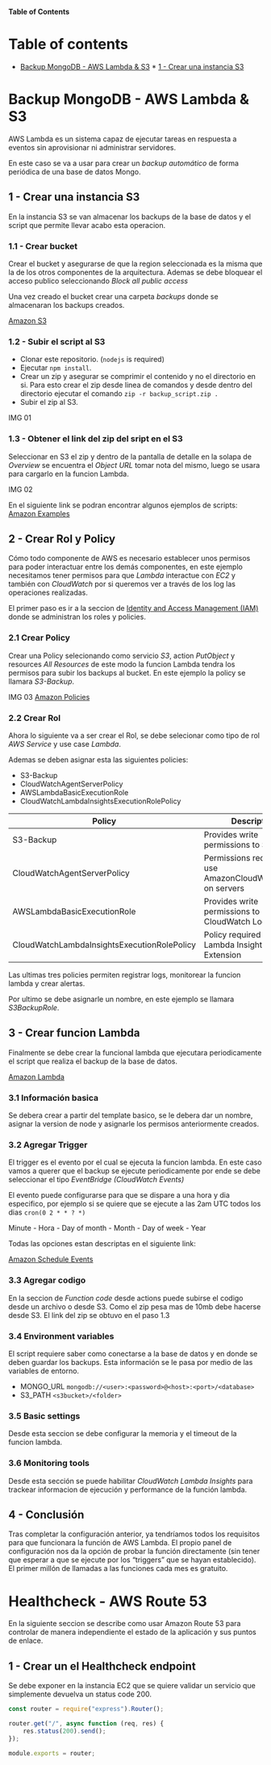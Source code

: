 
**Table of Contents**

Table of contents
=================

<!--ts-->
   * [Backup MongoDB - AWS Lambda & S3](#Backup-MongoDB-AWS-Lambda-&-S3)
   	* [1 - Crear una instancia S3](#1-Crear-una-instancia-S3)
<!--te-->

# Backup MongoDB - AWS Lambda & S3

AWS Lambda es un sistema capaz de ejecutar tareas en respuesta a eventos sin aprovisionar ni administrar servidores.

En este caso se va a usar para crear un *backup automático* de forma periódica de una base de datos Mongo.

## 1 - Crear una instancia S3

En la instancia S3 se van almacenar los backups de la base de datos y el script que permite llevar acabo esta operacion.

### 1.1 - Crear bucket

Crear el bucket y asegurarse de que la region seleccionada es la misma que la de los otros componentes de la arquitectura. Ademas se debe bloquear el acceso publico seleccionando *Block all public access*

Una vez creado el bucket crear una carpeta *backups* donde se almacenaran los backups creados.

[Amazon S3](
https://s3.console.aws.amazon.com/s3/home?region=us-east-2 "Amazon S3")

### 1.2 - Subir el script al S3

- Clonar este repositorio. (`nodejs` is required)
- Ejecutar `npm install`.
- Crear un zip y asegurar se comprimir el contenido y no el directorio en si. Para esto crear el zip desde linea de comandos y desde dentro del directorio ejecutar el comando `zip -r backup_script.zip .`
- Subir el zip al S3.

IMG 01

### 1.3 - Obtener el link del zip del sript en el S3

Seleccionar en S3 el zip y dentro de la pantalla de detalle en la solapa de *Overview* se encuentra el *Object URL* tomar nota del mismo, luego se usara para cargarlo en la funcion Lambda.

IMG 02

En el siguiente link se podran encontrar algunos ejemplos de scripts:
[Amazon Examples](https://github.com/awsdocs/aws-doc-sdk-examples "Amazon Examples")


## 2 - Crear Rol y Policy

Cómo todo componente de AWS es necesario establecer unos permisos para poder interactuar entre los demás componentes, en este ejemplo necesitamos tener permisos para que *Lambda* interactue con *EC2* y también con *CloudWatch* por si queremos ver a través de los log las operaciones realizadas.

El primer paso es ir a la seccion de [Identity and Access Management (IAM)](https://console.aws.amazon.com/iam "Identity and Access Management (IAM)") donde se administran los roles y policies.

### 2.1 Crear Policy

Crear una Policy selecionando como servicio *S3*, action *PutObject* y resources *All Resources* de este modo la funcion Lambda tendra los permisos para subir los backups al bucket. En este ejemplo la policy se llamara *S3-Backup*.

IMG 03
[Amazon Policies](https://console.aws.amazon.com/iam/home?region=us-east-2#/policies "Amazon Policies")

### 2.2 Crear Rol

Ahora lo siguiente va a ser crear el Rol, se debe selecionar como tipo de rol *AWS Service* y use case *Lambda*.

Ademas se deben asignar esta las siguientes policies:
- S3-Backup
- CloudWatchAgentServerPolicy
- AWSLambdaBasicExecutionRole
- CloudWatchLambdaInsightsExecutionRolePolicy

| Policy  | Description |
| ------------- | ------------- |
| S3-Backup  | Provides write permissions to S3  |
| CloudWatchAgentServerPolicy  | Permissions required to use AmazonCloudWatchAgent on servers  |
| AWSLambdaBasicExecutionRole  | Provides write permissions to CloudWatch Logs |
| CloudWatchLambdaInsightsExecutionRolePolicy  | Policy required for the Lambda Insights Extension  |


Las ultimas tres policies permiten registrar logs, monitorear la funcion lambda y crear alertas.

Por ultimo se debe asignarle un nombre, en este ejemplo se llamara *S3BackupRole*.

## 3 - Crear funcion Lambda

Finalmente se debe crear la funcional lambda que ejecutara periodicamente el script que realiza el backup de la base de datos.

[Amazon Lambda](https://us-east-2.console.aws.amazon.com/lambda "Amazon Lambda")

### 3.1 Información basica
Se debera crear a partir del template basico, se le debera dar un nombre, asignar la version de node y asignarle los permisos anteriormente creados.

### 3.2 Agregar Trigger

El trigger es el evento por el cual se ejecuta la funcion lambda. En este caso vamos a querer que el backup se ejecute periodicamente por ende se debe seleccionar el tipo *EventBridge (CloudWatch Events)*

El evento puede configurarse para que se dispare a una hora y dia especifico, por ejemplo si se quiere que se ejecute a las 2am UTC todos los dias `cron(0 2 * * ? *)` 

Minute - Hora - Day of month	- Month	 - Day of week	- Year

Todas las opciones estan descriptas en el siguiente link:

[Amazon Schedule Events](https://docs.aws.amazon.com/AmazonCloudWatch/latest/events/ScheduledEvents.html "Amazon Schedule Events")

### 3.3 Agregar codigo

En la seccion de *Function code* desde actions puede subirse el codigo desde un archivo o desde S3. Como el zip pesa mas de 10mb debe hacerse desde S3. El link del zip se obtuvo en el paso 1.3

### 3.4 Environment variables

El script requiere saber como conectarse a la base de datos y en donde se deben guardar los backups. Esta información se le pasa por medio de las variables de entorno.

- MONGO_URL `mongodb://<user>:<password>@<host>:<port>/<database>`
- S3_PATH `<s3bucket>/<folder>`

### 3.5 Basic settings

Desde esta seccion se debe configurar la memoria y el timeout de la funcion lambda.

### 3.6 Monitoring tools

Desde esta sección se puede habilitar *CloudWatch Lambda Insights* para trackear informacion de ejecución y performance de la función lambda.

## 4 - Conclusión

Tras completar la configuración anterior, ya tendríamos todos los requisitos para que funcionara la función de AWS Lambda. El propio panel de configuración nos da la opción de probar la función directamente (sin tener que esperar a que se ejecute por los “triggers” que se hayan establecido). El primer millón de llamadas a las funciones cada mes es gratuito.


# Healthcheck - AWS Route 53

En la siguiente seccion se describe como usar Amazon Route 53 para controlar de manera independiente el estado de la aplicación y sus puntos de enlace. 

## 1 - Crear un el Healthcheck endpoint

Se debe exponer en la instancia EC2 que se quiere validar un servicio que simplemente devuelva un status code 200.

```javascript
const router = require("express").Router();

router.get("/", async function (req, res) {
	res.status(200).send();
});

module.exports = router;
```


